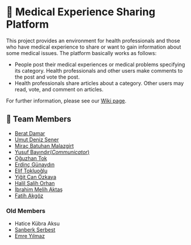 # 🏥 Medical Experience Sharing Platform 

 This project provides an environment for health professionals and those who have medical experience to share or want to gain information about some medical issues. The platform basically works as follows:
 * People post their medical experiences or medical problems specifying its category. Health professionals and other users make comments to the post and vote the post.
 * Health professionals share articles about a category. Other users may read, vote, and comment on articles.

For further information, please see our [Wiki page](https://github.com/bounswe/bounswe2022group4/wiki).
## 🐝  Team Members

  * [Berat Damar](https://github.com/bounswe/bounswe2022group4/wiki/Berat-Damar)
  * [Umut Deniz Şener](https://github.com/bounswe/bounswe2022group4/wiki/Umut-Deniz-%C5%9Eener)
  * [Miraç Batuhan Malazgirt](https://github.com/bounswe/bounswe2022group4/wiki/Mira%C3%A7-Batuhan-Malazgirt)
  * [Yusuf Bayındır(*Communicator*)](https://github.com/bounswe/bounswe2022group4/wiki/Yusuf-Bay%C4%B1nd%C4%B1r)
  * [Oğuzhan Tok](https://github.com/bounswe/bounswe2022group4/wiki/O%C4%9Fuzhan-Tok)
  * [Erdinç Günaydın](https://github.com/bounswe/bounswe2022group4/wiki/Erdinç-Günaydın)
  * [Elif Tokluoğlu](https://github.com/bounswe/bounswe2022group4/wiki/Elif-Tokluo%C4%9Flu)
  * [Yiğit Can Özkaya](https://github.com/bounswe/bounswe2022group4/wiki/Yigit-Can-Ozkaya)
  * [Halil Salih Orhan]()
  * [İbrahim Melih Aktaş]()
  * [Fatih Akgöz]()
  
   ### **Old Members**
   * Hatice Kübra Aksu
   * [Sanberk Serbest](https://github.com/bounswe/bounswe2022group4/wiki/Sanberk-Serbest)
   * [Emre Yılmaz](https://github.com/bounswe/bounswe2022group4/wiki/Emre-Y%C4%B1lmaz)
  
  
  


